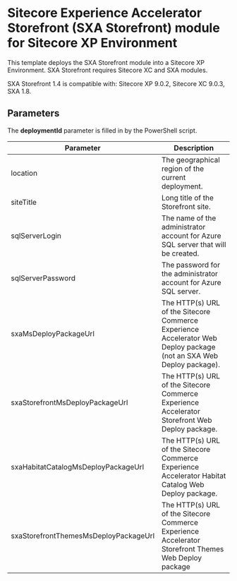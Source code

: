 # Sitecore Experience Accelerator Storefront (SXA Storefront) module for Sitecore XP Environment


This template deploys the SXA Storefront module into a Sitecore XP Environment. SXA Storefront requires Sitecore XC and SXA modules.

SXA Storefront 1.4 is compatible with: Sitecore XP 9.0.2, Sitecore XC 9.0.3, SXA 1.8.

## Parameters

The **deploymentId** parameter is filled in by the PowerShell script.

| Parameter                                    | Description
-----------------------------------------------|------------------------------------------------
| location                                     | The geographical region of the current deployment.
| siteTitle                                    | Long title of the Storefront site.
| sqlServerLogin                               | The name of the administrator account for Azure SQL server that will be created.
| sqlServerPassword                            | The password for the administrator account for Azure SQL server.
| sxaMsDeployPackageUrl                        | The HTTP(s) URL of the Sitecore Commerce Experience Accelerator Web Deploy package (not an SXA Web Deploy package).
| sxaStorefrontMsDeployPackageUrl              | The HTTP(s) URL of the Sitecore Commerce Experience Accelerator Storefront Web Deploy package.
| sxaHabitatCatalogMsDeployPackageUrl          | The HTTP(s) URL of the Sitecore Commerce Experience Accelerator Habitat Catalog Web Deploy package.
| sxaStorefrontThemesMsDeployPackageUrl        | The HTTP(s) URL of the Sitecore Commerce Experience Accelerator Storefront Themes Web Deploy package
